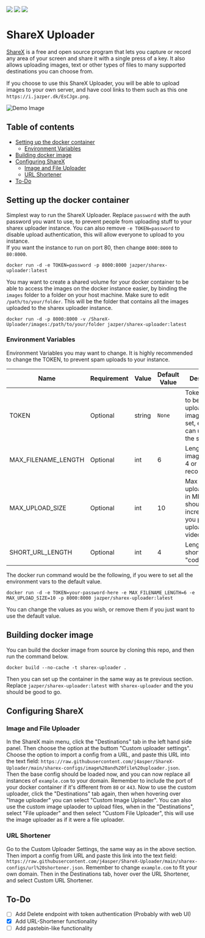 <a href="https://github.com/j4asper/ShareX-Uploader/blob/main/LICENSE"><img src="https://img.shields.io/github/license/j4asper/sharex-uploader?style=for-the-badge"></a> <a href="https://hub.docker.com/r/jazper/sharex-uploader"><img src="https://img.shields.io/docker/pulls/jazper/sharex-uploader?style=for-the-badge&logo=Docker"></a> <a href="https://www.python.org/"><img src="https://img.shields.io/badge/Python-3.11-blue?style=for-the-badge&label=Python&logo=Python"></a>

# ShareX Uploader

[ShareX](https://getsharex.com/) is a free and open source program that lets you capture or record any area of your screen and share it with a single press of a key. It also allows uploading images, text or other types of files to many supported destinations you can choose from.

If you choose to use this ShareX Uploader, you will be able to upload images to your own server, and have cool links to them such as this one `https://i.jazper.dk/EsCJgx.png`.

![Demo Image](https://i.jazper.dk/EsCJgx.png)

## Table of contents

- [Setting up the docker container](#setting-up-the-docker-container)
  - [Environment Variables](#environment-variables)
- [Building docker image](#building-docker-image)
- [Configuring ShareX](#configuring-sharex)
  - [Image and File Uploader](#image-and-file-uploader)
  - [URL Shortener](#url-shortener)
- [To-Do](#to-do)

## Setting up the docker container

Simplest way to run the ShareX Uploader. Replace `password` with the auth password you want to use, to prevent people from uploading stuff to your sharex uploader instance. You can also remove `-e TOKEN=password` to disable upload authentication, this will allow everyone to upload to you instance.  
If you want the instance to run on port 80, then change `8000:8000` to `80:8000`.

```console
docker run -d -e TOKEN=password -p 8000:8000 jazper/sharex-uploader:latest
```

You may want to create a shared volume for your docker container to be able to access the images on the docker instance easier, by binding the `images` folder to a folder on your host machine. Make sure to edit `/path/to/your/folder`. This will be the folder that contains all the images uploaded to the sharex uploader instance.

```console
docker run -d -p 8000:8000 -v /ShareX-Uploader/images:/path/to/your/folder jazper/sharex-uploader:latest
```

### Environment Variables

Environment Variables you may want to change. It is highly recommended to change the TOKEN, to prevent spam uploads to your instance.

| Name                | Requirement | Value  | Default Value | Description                                                                              |
|---------------------|-------------|--------|--------|-------------------------------------------------------------------------------------------------|
| TOKEN               | Optional    | string | `None` | Token needed to be able to upload images, if not set, everyone can upload to the server.        |
| MAX_FILENAME_LENGTH | Optional    | int    | 6      | Length of image names 4 or above is recommended.                                                |
| MAX_UPLOAD_SIZE     | Optional    | int    | 10     | Max size of uploaded files in MB, you should you increase this if you plan to upload videoes    |
| SHORT_URL_LENGTH    | Optional    | int    | 4      | Length of shortened url "codes"                                                                 |

The docker run command would be the following, if you were to set all the environment vars to the default value.

```console
docker run -d -e TOKEN=your-password-here -e MAX_FILENAME_LENGTH=6 -e MAX_UPLOAD_SIZE=10 -p 8000:8000 jazper/sharex-uploader:latest
```

You can change the values as you wish, or remove them if you just want to use the default value.

## Building docker image

You can build the docker image from source by cloning this repo, and then run the command below.

```console
docker build --no-cache -t sharex-uploader .
```

Then you can set up the container in the same way as te previous section. Replace `jazper/sharex-uploader:latest` with `sharex-uploader` and the you should be good to go.

## Configuring ShareX

### Image and File Uploader

In the ShareX main menu, click the "Destinations" tab in the left hand side panel. Then choose the option at the buttom "Custom uploader settings". Choose the option to import a config from a URL, and paste this URL into the text field: `https://raw.githubusercontent.com/j4asper/ShareX-Uploader/main/sharex-configs/image%20and%20file%20uploader.json`.  
Then the base config should be loaded now, and you can now replace all instances of `example.com` to your domain. Remember to include the port of your docker container if it's different from `80` or `443`.
Now to use the custom uploader, click the "Destinations" tab again, then when hovering over "Image uploader" you can select "Custom Image Uploader". You can also use the custom image uplaoder to upload files, when in the "Destinations", select "File uploader" and then select "Custom File Uploader", this will use the image uploader as if it were a file uploader.

### URL Shortener

Go to the Custom Uploader Settings, the same way as in the above section. Then import a config from URL and paste this link into the text field: `https://raw.githubusercontent.com/j4asper/ShareX-Uploader/main/sharex-configs/url%20shortener.json`. Remember to change `example.com` to fit your own domain.
Then in the Destinations tab, hover over the URL Shortener, and select Custom URL Shortener.

## To-Do

- [ ] Add Delete endpoint with token authentication (Probably with web UI)
- [x] Add URL-Shortener functionality
- [ ] Add pastebin-like functionality
